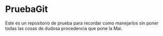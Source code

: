 # PruebaGit
Este es un repositorio de prueba para recordar como manejarlos sin poner todas las cosas de dudosa procedencia que pone la Mai.
